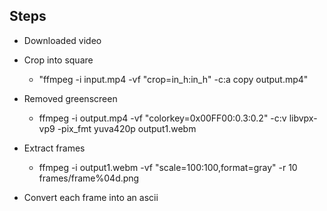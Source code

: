 ## Steps

- Downloaded video
- Crop into square

  - "ffmpeg -i input.mp4 -vf "crop=in_h:in_h" -c:a copy output.mp4"

- Removed greenscreen

  - ffmpeg -i output.mp4 -vf "colorkey=0x00FF00:0.3:0.2" -c:v libvpx-vp9 -pix_fmt yuva420p output1.webm

- Extract frames

  - ffmpeg -i output1.webm -vf "scale=100:100,format=gray" -r 10 frames/frame%04d.png

- Convert each frame into an ascii

